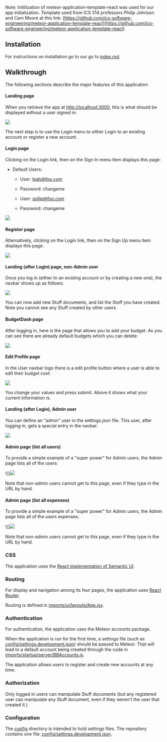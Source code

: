 Note: Initilization of meteor-application-template-react was used for our app initialization. Template used from ICS 314 professors Philip Johnson and Cam Moore
  at this link: [https://github.com/ics-software-engineering/meteor-application-template-react](https://github.com/ics-software-engineering/meteor-application-template-react)

## Installation

For instructions on installation go to our go to [index.md](https://github.com/leahmeiv/465Final/blob/master/index.md).

## Walkthrough

The following sections describe the major features of this application

#### Landing page

When you retrieve the app at [http://localhost:3000](http://localhost:3000), this is what should be displayed without a user signed in:

![](images/landing-page.png)


The next step is to use the Login menu to either Login to an existing account or register a new account.

#### Login page

Clicking on the Login link, then on the Sign In menu item displays this page:

* Default Users:
  * User: leah@foo.com
  * Password: changeme
  
  * User: sollie@foo.com
  * Password: changeme

![](images/login-page.png)


#### Register page

Alternatively, clicking on the Login link, then on the Sign Up menu item displays this page:

![](images/register-page.png)


#### Landing (after Login) page, non-Admin user

Once you log in (either to an existing account or by creating a new one), the navbar shows up as follows:

![](images/about-page.png)

You can now add new Stuff documents, and list the Stuff you have created. Note you cannot see any Stuff created by other users.

#### BudgetDash page

After logging in, here is the page that allows you to add your budget. As you can see there are already default budgets which you can delete:

![](images/budgetdash-page.png)


#### Edit Profile page

In the User navbar logo there is a edit profile button where a user is able to edit their budget cost:

![](images/editprofile-page.png)


You change your values and press submit. Above it shows what your current information is.

#### Landing (after Login), Admin user

You can define an "admin" user in the settings.json file. This user, after logging in, gets a special entry in the navbar:

![](images/admin-land.png)


#### Admin page (list all users)

To provide a simple example of a "super power" for Admin users, the Admin page lists all of the users:

![]![](images/admin-user.png)

Note that non-admin users cannot get to this page, even if they type in the URL by hand.

#### Admin page (list all expenses)

To provide a simple example of a "super power" for Admin users, the Admin page lists all of the users expenses:

![]![](images/admin-expenses.png)

Note that non-admin users cannot get to this page, even if they type in the URL by hand.


### CSS

The application uses the [React implementation of Semantic UI](http://react.semantic-ui.com/).

### Routing

For display and navigation among its four pages, the application uses [React Router](https://reacttraining.com/react-router/).

Routing is defined in [imports/ui/layouts/App.jsx](https://github.com/leahmeiv/465Final/blob/master/app/imports/ui/layouts/App.jsx).


### Authentication

For authentication, the application uses the Meteor accounts package.

When the application is run for the first time, a settings file (such as [config/settings.development.json](https://github.com/leahmeiv/465Final/blob/master/config/settings.development.json)) should be passed to Meteor. That will lead to a default account being created through the code in [imports/startup/server/BBAccounts.js](https://github.com/leahmeiv/465Final/blob/master/app/imports/startup/server/BBAccounts.js).

The application allows users to register and create new accounts at any time.

### Authorization

Only logged in users can manipulate Stuff documents (but any registered user can manipulate any Stuff document, even if they weren't the user that created it.)

### Configuration

The [config](https://github.com/leahmeiv/465Final/tree/master/config) directory is intended to hold settings files.  The repository contains one file: [config/settings.development.json](https://github.com/leahmeiv/465Final/blob/master/config/settings.development.json).


